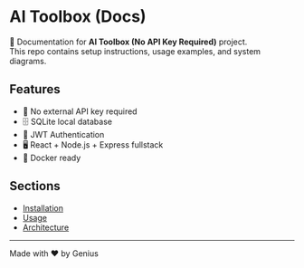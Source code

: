 # AI Toolbox (Docs)

📌 Documentation for **AI Toolbox (No API Key Required)** project.  
This repo contains setup instructions, usage examples, and system diagrams.  

## Features
- 🚀 No external API key required
- 🗄️ SQLite local database
- 🔐 JWT Authentication
- 🖥️ React + Node.js + Express fullstack
- 🐳 Docker ready

## Sections
- [Installation](./INSTALLATION.md)
- [Usage](./USAGE.md)
- [Architecture](./ARCHITECTURE.md)

---
Made with ❤️ by Genius
